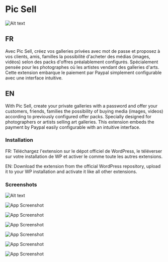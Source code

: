 
# Pic Sell
![Alt text](https://i.ibb.co/5YKtNYR/couverture.jpg)


## FR

Avec Pic Sell, créez vos galleries privées avec mot de passe et proposez à vos clients, amis, familles la possibilité d'acheter des médias (images, vidéos) selon des packs d'offres préalablement configurés.
Spécialement pensée pour les photographes où les artistes vendant des galleries d'arts. Cette extension embarque le paiement par Paypal simplement configurable avec une interface intuitive.


## EN

With Pic Sell, create your private galleries with a password and offer your customers, friends, families the possibility of buying media (images, videos) according to previously configured offer packs. Specially designed for photographers or artists selling art galleries. This extension embeds the payment by Paypal easily configurable with an intuitive interface.
### Installation

FR: Téléchargez l'extension sur le dépot officiel de WordPress, le téléverser sur votre installation de WP et activer le comme toute les autres extensions.

EN: Download the extension from the official WordPress repository, upload it to your WP installation and activate it like all other extensions.   
### Screenshots

![Alt text](https://i.ibb.co/4WkHstC/2022-05-17-15-26-51-Window.png "Optional title")

![App Screenshot](https://i.ibb.co/0Y8f2rw/2022-05-17-15-28-49-Window.png)

![App Screenshot](https://i.ibb.co/0VPhhBP/2022-05-17-15-32-32-Window.png)

![App Screenshot](https://i.ibb.co/X2qRh74/2022-05-17-15-33-40-Window.png)

![App Screenshot](https://i.ibb.co/WFbwXKR/2022-05-17-15-34-28-Window.png)

![App Screenshot](https://i.ibb.co/mJQwPxn/2022-05-17-15-34-52-Window.png)

![App Screenshot](https://i.ibb.co/fVWRfrM/2022-05-17-15-35-13-Window.png)

